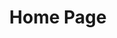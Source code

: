 ---
templateKey: homepage 
title: Home Page
content_section_one: "We are a close-knit team of company builders and former founders."
panel_content: 
  - panel_content_link: testing
header_links:
  - link: Test 1
header_slider:
  - header_image: /img/gamecap.png
sections:
  - title: Test
footer_slider:
  - footer_slide: /img/gamecap.png
---